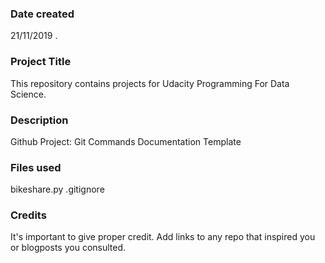 ### Date created
21/11/2019 .

### Project Title
This repository contains projects for Udacity Programming For Data Science.

### Description
Github Project: Git Commands
Documentation Template

### Files used
bikeshare.py
.gitignore

### Credits
It's important to give proper credit. Add links to any repo that inspired you or blogposts you consulted.

